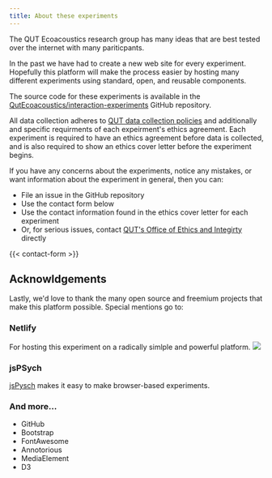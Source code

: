 ```yaml
---
title: About these experiments
---
```


The QUT Ecoacoustics research group has many ideas that are best tested over the internet
with many pariticpants.

In the past we have had to create a new web site for every experiment. Hopefully this
platform will make the process easier by hosting many different experiments using
standard, open, and reusable components.

The source code for these experiments is available in the 
[QutEcoacoustics/interaction-experiments](https://github.com/QutEcoacoustics/interaction-experiments)
<i class="fab fa-github"></i> GitHub repository.

All data collection adheres to [QUT data collection policies](http://www.mopp.qut.edu.au/D/D_02_08.jsp)
and additionally and specific requirments of each expeirment's ethics agreement. 
Each experiment is required to have an ethics agreement before data is collected,
and is also required to show an ethics cover letter before the experiment begins.

If you have any concerns about the experiments, notice any mistakes, or want information
about the experiment in general, then you can:

- File an issue in the GitHub repository
- Use the contact form below
- Use the contact information found in the ethics cover letter for each experiment
- Or, for serious issues, contact [QUT's Office of Ethics and Integirty](https://www.qut.edu.au/research/why-qut/ethics-and-integrity) directly


{{< contact-form >}}

## Acknowldgements

Lastly, we'd love to thank the many open source and freemium projects that make
this platform possible. Special mentions go to:


### Netlify

For hosting this experiment on a radically simlple and powerful platform.
<a href="https://www.netlify.com">
  <img src="https://www.netlify.com/img/global/badges/netlify-color-accent.svg"/>
</a>

### jsPSych

[jsPysch](https://www.jspsych.org/about/about/) makes it easy to make browser-based experiments.

### And more...

- GitHub
- Bootstrap
- FontAwesome
- Annotorious
- MediaElement
- D3

